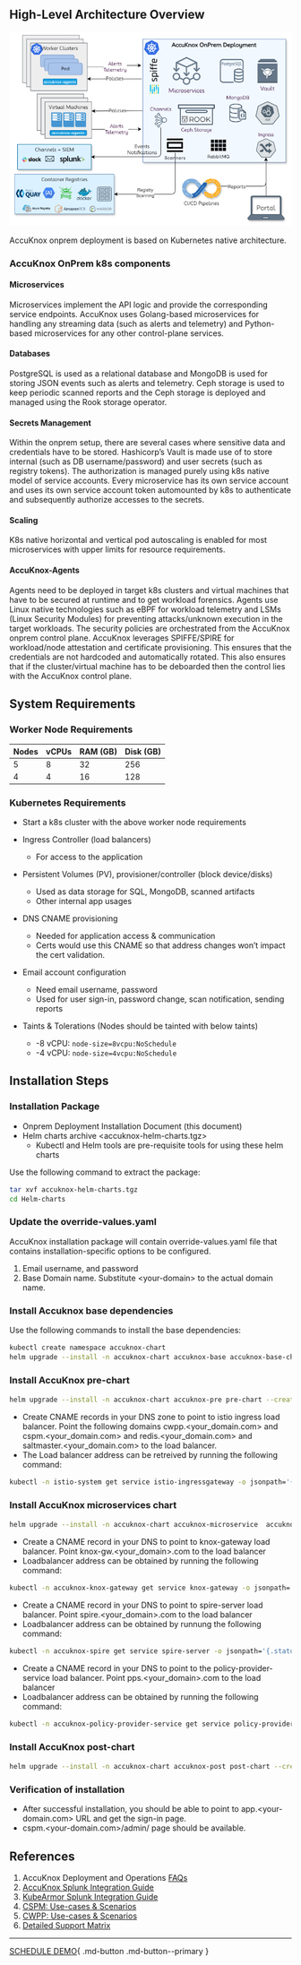 ## **High-Level Architecture Overview**

![](/getting-started/images/on-prem-deploy.png)

AccuKnox onprem deployment is based on Kubernetes native architecture.

### AccuKnox OnPrem k8s components

#### Microservices

Microservices implement the API logic and provide the corresponding service endpoints. AccuKnox uses Golang-based microservices for handling any streaming data (such as alerts and telemetry) and Python-based microservices for any other control-plane services.

#### Databases

PostgreSQL is used as a relational database and MongoDB is used for storing JSON events such as alerts and telemetry. Ceph storage is used to keep periodic scanned reports and the Ceph storage is deployed and managed using the Rook storage operator.

#### Secrets Management

Within the onprem setup, there are several cases where sensitive data and credentials have to be stored. Hashicorp’s Vault is made use of to store internal (such as DB username/password) and user secrets (such as registry tokens). The authorization is managed purely using k8s native model of service accounts. Every microservice has its own service account and uses its own service account token automounted by k8s to authenticate and subsequently authorize accesses to the secrets.

#### Scaling

K8s native horizontal and vertical pod autoscaling is enabled for most microservices with upper limits for resource requirements.

#### AccuKnox-Agents

Agents need to be deployed in target k8s clusters and virtual machines that have to be secured at runtime and to get workload forensics. Agents use Linux native technologies such as eBPF for workload telemetry and LSMs (Linux Security Modules) for preventing attacks/unknown execution in the target workloads. The security policies are orchestrated from the AccuKnox onprem control plane. AccuKnox leverages SPIFFE/SPIRE for workload/node attestation and certificate provisioning. This ensures that the credentials are not hardcoded and automatically rotated. This also ensures that if the cluster/virtual machine has to be deboarded then the control lies with the AccuKnox control plane.

## **System Requirements**

### Worker Node Requirements

| Nodes | vCPUs | RAM (GB) | Disk (GB) |
|-------|-------|----------|-----------|
| 5     | 8     | 32       | 256       |
| 4     | 4     | 16       | 128       |

### Kubernetes Requirements

- Start a k8s cluster with the above worker node requirements

- Ingress Controller (load balancers)
    - For access to the application

- Persistent Volumes (PV), provisioner/controller (block device/disks)
    - Used as data storage for SQL, MongoDB, scanned artifacts
    - Other internal app usages

- DNS CNAME provisioning
    - Needed for application access & communication
    - Certs would use this CNAME so that address changes won’t impact the cert validation.

- Email account configuration
    - Need email username, password
    - Used for user sign-in, password change, scan notification, sending reports

- Taints & Tolerations (Nodes should be tainted with below taints)
    - -8 vCPU:  ```node-size=8vcpu:NoSchedule```
    - -4 vCPU:  ```node-size=4vcpu:NoSchedule```

## **Installation Steps**

### Installation Package

- Onprem Deployment Installation Document (this document)
- Helm charts archive <accuknox-helm-charts.tgz\>
    - Kubectl and Helm tools are pre-requisite tools for using these helm charts

Use the following command to extract the package:

```sh
tar xvf accuknox-helm-charts.tgz
cd Helm-charts
```

### Update the override-values.yaml

AccuKnox installation package will contain override-values.yaml file that contains installation-specific options to be configured.

1. Email username, and password 
2. Base Domain name. Substitute <your-domain\> to the actual domain name.

### Install Accuknox base dependencies

Use the following commands to install the base dependencies:

```sh
kubectl create namespace accuknox-chart
helm upgrade --install -n accuknox-chart accuknox-base accuknox-base-chart  --create-namespace -f override-values.yaml
```

### Install AccuKnox pre-chart

```sh
helm upgrade --install -n accuknox-chart accuknox-pre pre-chart --create-namespace -f override-values.yaml
```

- Create CNAME records in your DNS zone to point to istio ingress load balancer. Point the following domains cwpp.<your_domain.com\> and cspm.<your_domain.com\> and redis.<your_domain.com\> and saltmaster.<your_domain.com\> to the load balancer. 
- The Load balancer address can be retreived by running the following command:

```sh
kubectl -n istio-system get service istio-ingressgateway -o jsonpath='{.status.loadBalancer.ingress[0].hostname}'
```

### Install AccuKnox microservices chart

```sh
helm upgrade --install -n accuknox-chart accuknox-microservice  accuknox-microservice-chart --create-namespace -f override-values.yaml  --set email.user=<USER> --set email.password=<PASSWORD>
```

- Create a CNAME record in your DNS to point to knox-gateway load balancer. Point knox-gw.<your_domain\>.com to the load balancer 
- Loadbalancer address can be obtained by running the following command:

```sh
kubectl -n accuknox-knox-gateway get service knox-gateway -o jsonpath='{.status.loadBalancer.ingress[0].hostname}'
```

- Create a CNAME record in your DNS to point to spire-server load balancer. Point spire.<your_domain\>.com to the load balancer 
- Loadbalancer address can be obtained by runnung the following command:

```sh
kubectl -n accuknox-spire get service spire-server -o jsonpath='{.status.loadBalancer.ingress[0].hostname}'
```

- Create a CNAME record in your DNS to point to the policy-provider-service load balancer. Point pps.<your_domain\>.com to the load balancer 
- Loadbalancer address can be obtained by running the following command:

```sh
kubectl -n accuknox-policy-provider-service get service policy-provider-service -o jsonpath='{.status.loadBalancer.ingress[0].hostname}'
```

### Install AccuKnox post-chart

```sh
helm upgrade --install -n accuknox-chart accuknox-post post-chart --create-namespace -f override-values.yaml
```

### Verification of installation

- After successful installation, you should be able to point to app.<your-domain.com\> URL and get the sign-in page.
- cspm.<your-domain.com\>/admin/ page should be available.

## References

1. AccuKnox Deployment and Operations [FAQs](https://help.accuknox.com/faqs/troubleshooting-and-faqs/)
2. [AccuKnox Splunk Integration Guide](https://help.accuknox.com/integrations/splunk/)
3. [KubeArmor Splunk Integration Guide](https://help.accuknox.com/integrations/splunk_feeder_kubearmor/)
4. [CSPM: Use-cases & Scenarios](https://help.accuknox.com/use-cases/vulnerability/)
5. [CWPP: Use-cases & Scenarios](https://help.accuknox.com/use-cases/app-behavior/)
6. [Detailed Support Matrix](https://help.accuknox.com/getting-started/kubearmor-support-matrix/)


- - - 
[SCHEDULE DEMO](https://www.accuknox.com/contact-us){ .md-button .md-button--primary }